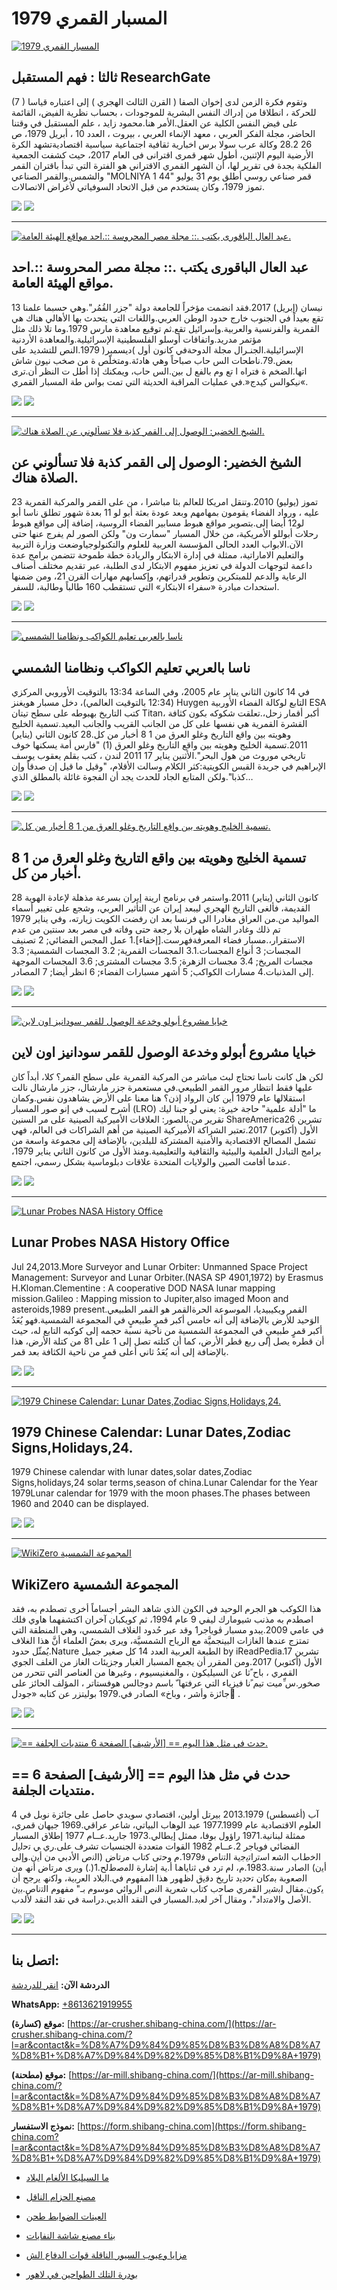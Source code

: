 # المسبار القمري 1979

<a href="https://swt.shibang-china.com/?l=ar&img&k=%D8%A7%D9%84%D9%85%D8%B3%D8%A8%D8%A7%D8%B1+%D8%A7%D9%84%D9%82%D9%85%D8%B1%D9%8A+1979" target="_blank">![المسبار القمري 1979](http://static.shibang-china.com/all-800x300/1189.jpg)</a>

## ثالثا : فهم المستقبل ResearchGate
(7 ) وتقوم فكرة الزمن لدى إخوان الصفا ( القرن الثالث الهجري ) إلى اعتباره قياسا للحركة ، انطلاقا من إدراك النفس البشرية للموجودات ، بحساب نظرية الفيض، القائمة على فيض النفس الكلية عن العقل.الأمر هنا.محمود زايد ، علم المستقبل في وقتنا الحاضر، مجلة الفكر العربي ، معهد الإنماء العربي ، بيروت ، العدد 10 ، أبريل 1979، ص 26 28.2 وكالة عرب سولا برس اخبارية ثقافية اجتماعية سياسية اقتصاديةتشهد الكرة الأرضية اليوم الإثنين، أطول شهر قمرى اقترانى فى العام 2017، حيث كشفت الجمعية الفلكية بجدة فى تقرير لها، أن الشهر القمري الاقتراني هو الفترة التي تبدأ باقتران القمر والشمس.والقمر الصناعي &quot;MOLNIYA 1 44&quot; قمر صناعي روسي أطلق يوم 31 يوليو تموز 1979، وكان يستخدم من قبل الاتحاد السوفياتي لأغراض الاتصالات.


<a href="https://whatsapp.shibangsoft.com/WhatsApp.php" target="_blank" title="WhatsApp">![](http://static.shibang-china.com/icon/whatsapp.png)</a> <a href="https://swt.shibang-china.com/?l=ar&icon&k=%D8%A7%D9%84%D9%85%D8%B3%D8%A8%D8%A7%D8%B1+%D8%A7%D9%84%D9%82%D9%85%D8%B1%D9%8A+1979" target="_blank">![](http://static.shibang-china.com/icon/chat-ar.png)</a>

---

<a href="https://swt.shibang-china.com/?l=ar&img&k=%D8%A7%D9%84%D9%85%D8%B3%D8%A8%D8%A7%D8%B1+%D8%A7%D9%84%D9%82%D9%85%D8%B1%D9%8A+1979" target="_blank">![عبد العال الباقورى يكتب .:: مجلة مصر المحروسة ::.احد مواقع الهيئة العامة.](http://static.shibang-china.com/all-800x300/425.jpg)</a>

## عبد العال الباقورى يكتب .:: مجلة مصر المحروسة ::.احد مواقع الهيئة العامة.
13 نيسان (إبريل) 2017.فقد انضمت مؤخراً للجامعة دولة &quot;جزر القُمُر&quot;.وهي حسبما علمنا تقع بعيداً في الجنوب خارج حدود الوطن العربي.واللغات التي يتحدث بها الأهالي هناك هي القمرية والفرنسية والعربية.وإسرائيل تقع.ثم توقيع معاهدة مارس 1979.وما تلا ذلك مثل مؤتمر مدريد.واتفاقات أوسلو الفلسطينية الإسرائيلية.والمعاهدة الأردنية الإسرائيلية.الجنـرال مجلة الدوحةفي كانون أول )ديسمبر( 1979.النص للتشديد على بعض.79.ناطحات الس حاب صباحاً وهي هادئة.ومتخلّص ة من صخب نيون شاش اتها.الضخم ة فتراه ا تع وم بالفع ل بين.الس حاب، ويمكنك إذا أطل ت النظر أن.ترى »نيكوالس كيدج«.في عمليات المراقبة الحديثة التي تمت بواس طة المسبار القمري.


<a href="https://whatsapp.shibangsoft.com/WhatsApp.php" target="_blank" title="WhatsApp">![](http://static.shibang-china.com/icon/whatsapp.png)</a> <a href="https://swt.shibang-china.com/?l=ar&icon&k=%D8%A7%D9%84%D9%85%D8%B3%D8%A8%D8%A7%D8%B1+%D8%A7%D9%84%D9%82%D9%85%D8%B1%D9%8A+1979" target="_blank">![](http://static.shibang-china.com/icon/chat-ar.png)</a>

---

<a href="https://swt.shibang-china.com/?l=ar&img&k=%D8%A7%D9%84%D9%85%D8%B3%D8%A8%D8%A7%D8%B1+%D8%A7%D9%84%D9%82%D9%85%D8%B1%D9%8A+1979" target="_blank">![الشيخ الخضير: الوصول إلى القمر كذبة فلا تسألوني عن الصلاة هناك.](http://static.shibang-china.com/all-800x300/906.jpg)</a>

## الشيخ الخضير: الوصول إلى القمر كذبة فلا تسألوني عن الصلاة هناك.
23 تموز (يوليو) 2010.وتنقل امريكا للعالم بثا مباشرا ، من على القمر والمركبة القمرية عليه ، ورواد الفضاء يقومون بمهامهم وبعد عودة بعثة أبو لو 11 بعدة شهور تطلق ناسا أبو لو12 أيضا إلى.بتصوير مواقع هبوط مسابير الفضاء الروسية، إضافة إلى مواقع هبوط رحلات أبوللو الأمريكية، من خلال المسبار &quot;سمارت ون&quot; ولكن الصور لم يفرج عنها حتى الآن.الابواب العدد الحالى المؤسسة العربية للعلوم والتكنولوجياوضعت وزارة التربية والتعليم الاماراتية، ممثلة في إدارة الابتكار والريادة خطة طموحة تتضمن برامج عدة داعمة لتوجهات الدولة في تعزيز مفهوم الابتكار لدى الطلبة، عبر تقديم مختلف أصناف الرعاية والدعم للمبتكرين وتطوير قدراتهم، وإكسابهم مهارات القرن 21، ومن ضمنها استحداث مبادرة «سفراء الابتكار» التي تستقطب 160 طالباً وطالبة، للسفر.


<a href="https://whatsapp.shibangsoft.com/WhatsApp.php" target="_blank" title="WhatsApp">![](http://static.shibang-china.com/icon/whatsapp.png)</a> <a href="https://swt.shibang-china.com/?l=ar&icon&k=%D8%A7%D9%84%D9%85%D8%B3%D8%A8%D8%A7%D8%B1+%D8%A7%D9%84%D9%82%D9%85%D8%B1%D9%8A+1979" target="_blank">![](http://static.shibang-china.com/icon/chat-ar.png)</a>

---

<a href="https://swt.shibang-china.com/?l=ar&img&k=%D8%A7%D9%84%D9%85%D8%B3%D8%A8%D8%A7%D8%B1+%D8%A7%D9%84%D9%82%D9%85%D8%B1%D9%8A+1979" target="_blank">![ناسا بالعربي تعليم الكواكب ونظامنا الشمسي](http://static.shibang-china.com/all-800x300/1099.jpg)</a>

## ناسا بالعربي تعليم الكواكب ونظامنا الشمسي
في 14 كانون الثاني يناير عام 2005، وفي الساعة 13:34 بالتوقيت الأوروبي المركزي (12:34 بالتوقيت العالمي)، دخل مسبار هويغنز Huygen التابع لوكالة الفضاء الأوربية ESA كتب التاريخ بهبوطه على سطح تيتان Titan، أكبر أقمار زحل،.تعلقت شكوكه بكون كثافة القشرة القمرية هي نفسها على كل من الجانب القريب والجانب البعيد.تسمية الخليج وهويته بين واقع التاريخ وغلو العرق من 1 8 أخبار من كل.28 كانون الثاني (يناير) 2011.تسمية الخليج وهويته بين واقع التاريخ وغلو العرق (1) &quot;فارس أمة يسكنها خوف تاريخي موروث من هول البحر&quot;.الأثنين يناير 17 2011 لندن ، كتب بقلم يعقوب يوسف الإبراهيم في جريدة القبس الكويتية:كثر الكلام وسالت الأقلام، &quot;وقيل ما قيل إن صدقاً وإن كذبا&quot;.ولكن المتابع الجاد للحدث يجد أن الفجوة غائلة بالمطلق الذي…


<a href="https://whatsapp.shibangsoft.com/WhatsApp.php" target="_blank" title="WhatsApp">![](http://static.shibang-china.com/icon/whatsapp.png)</a> <a href="https://swt.shibang-china.com/?l=ar&icon&k=%D8%A7%D9%84%D9%85%D8%B3%D8%A8%D8%A7%D8%B1+%D8%A7%D9%84%D9%82%D9%85%D8%B1%D9%8A+1979" target="_blank">![](http://static.shibang-china.com/icon/chat-ar.png)</a>

---

<a href="https://swt.shibang-china.com/?l=ar&img&k=%D8%A7%D9%84%D9%85%D8%B3%D8%A8%D8%A7%D8%B1+%D8%A7%D9%84%D9%82%D9%85%D8%B1%D9%8A+1979" target="_blank">![تسمية الخليج وهويته بين واقع التاريخ وغلو العرق من 1 8 أخبار من كل.](http://static.shibang-china.com/all-800x300/119.jpg)</a>

## تسمية الخليج وهويته بين واقع التاريخ وغلو العرق من 1 8 أخبار من كل.
28 كانون الثاني (يناير) 2011.واستمر في برنامج ارينة إيران بسرعة مذهلة لإعادة الهوية القديمة، فألغى التاريخ الهجري ليبعد إيران عن التأثير العربي، وشجع على تغيير أسماء المواليد من.من العراق مغادرا الى فرنسا بعد ان رفضت الكويت زيارته، وفي يناير 1979 تم ذلك وغادر الشاه طهران بلا رجعة حتى وفاته في مصر بعد سنتين من عدم الاستقرار،.مسبار فضاء المعرفةفهرست.[إخفاء].1 عمل المجس الفضائي; 2 تصنيف المجسات; 3 أنواع المجسات.3.1 المجسات القمرية; 3.2 المجسات الشمسية; 3.3 مجسات المريخ; 3.4 مجسات الزهرة; 3.5 مجسات المشترى; 3.6 المجسات الموجهة إلى المذنبات.4 مسارات الكواكب; 5 أشهر مسبارات الفضاء; 6 انظر أيضا; 7 المصادر.


<a href="https://whatsapp.shibangsoft.com/WhatsApp.php" target="_blank" title="WhatsApp">![](http://static.shibang-china.com/icon/whatsapp.png)</a> <a href="https://swt.shibang-china.com/?l=ar&icon&k=%D8%A7%D9%84%D9%85%D8%B3%D8%A8%D8%A7%D8%B1+%D8%A7%D9%84%D9%82%D9%85%D8%B1%D9%8A+1979" target="_blank">![](http://static.shibang-china.com/icon/chat-ar.png)</a>

---

<a href="https://swt.shibang-china.com/?l=ar&img&k=%D8%A7%D9%84%D9%85%D8%B3%D8%A8%D8%A7%D8%B1+%D8%A7%D9%84%D9%82%D9%85%D8%B1%D9%8A+1979" target="_blank">![خبايا مشروع أبولو وخدعة الوصول للقمر سودانيز اون لاين](http://static.shibang-china.com/all-800x300/1502.jpg)</a>

## خبايا مشروع أبولو وخدعة الوصول للقمر سودانيز اون لاين
لكن هل كانت ناسا تحتاج لبث مباشر من المركبة القمرية على سطح القمر؟ كلا، أبداً كان عليها فقط انتظار مرور القمر الطبيعي.في مستعمرة جزر مارشال، جزر مارشال نالت استقلالها عام 1979 أين كان الرواد إذن؟ هنا معنا على الأرض يشاهدون نفس.وكمان أشرح لسبب في إنو صور المسبار (LRO) ما &quot;أدلة علمية&quot; حاجة خيرة: يعني لو جبنا ليك تقرير من.بالصور: العلاقات الأميركية الصينية على مر السنين ShareAmerica26 تشرين الأول (أكتوبر) 2017.تعتبر الشراكة الأميركية الصينية من أهم الشراكات فى العالم، فهي تشمل المصالح الاقتصادية والأمنية المشتركة للبلدين، بالإضافة إلى مجموعة واسعة من برامج التبادل العلمية والبيئية والثقافية والتعليمية.ومنذ الأول من كانون الثاني يناير 1979، عندما أقامت الصين والولايات المتحدة علاقات دبلوماسية بشكل رسمي، اجتمع.


<a href="https://whatsapp.shibangsoft.com/WhatsApp.php" target="_blank" title="WhatsApp">![](http://static.shibang-china.com/icon/whatsapp.png)</a> <a href="https://swt.shibang-china.com/?l=ar&icon&k=%D8%A7%D9%84%D9%85%D8%B3%D8%A8%D8%A7%D8%B1+%D8%A7%D9%84%D9%82%D9%85%D8%B1%D9%8A+1979" target="_blank">![](http://static.shibang-china.com/icon/chat-ar.png)</a>

---

<a href="https://swt.shibang-china.com/?l=ar&img&k=%D8%A7%D9%84%D9%85%D8%B3%D8%A8%D8%A7%D8%B1+%D8%A7%D9%84%D9%82%D9%85%D8%B1%D9%8A+1979" target="_blank">![Lunar Probes NASA History Office](http://static.shibang-china.com/all-800x300/177.jpg)</a>

## Lunar Probes NASA History Office
Jul 24,2013.More Surveyor and Lunar Orbiter: Unmanned Space Project Management: Surveyor and Lunar Orbiter.(NASA SP 4901,1972) by Erasmus H.Kloman.Clementine : A cooperative DOD NASA lunar mapping mission.Galileo : Mapping mission to Jupiter,also imaged Moon and asteroids,1989 present.القمر ويكيبيديا، الموسوعة الحرةالقمر هو القمر الطبيعي الوَحيد للأرض بالإضافة إلى أنه خامس أكبر قمرٍ طبيعيٍ في المجموعة الشمسية.فهو يُعَدُ أكبر قمرٍ طبيعيٍ في المجموعة الشمسية من ناحية نسبة حجمه إلى كوكبه التابع له، حيث أن قطره يصل إلى ربع قطر الأرض، كما أن كتلته تصل إلى 1 على 81 من كتلة الأرض، هذا بالإضافة إلى أنه يُعَدُ ثاني أعلى قمرٍ من ناحية الكثافة بعد قمر.


<a href="https://whatsapp.shibangsoft.com/WhatsApp.php" target="_blank" title="WhatsApp">![](http://static.shibang-china.com/icon/whatsapp.png)</a> <a href="https://swt.shibang-china.com/?l=ar&icon&k=%D8%A7%D9%84%D9%85%D8%B3%D8%A8%D8%A7%D8%B1+%D8%A7%D9%84%D9%82%D9%85%D8%B1%D9%8A+1979" target="_blank">![](http://static.shibang-china.com/icon/chat-ar.png)</a>

---

<a href="https://swt.shibang-china.com/?l=ar&img&k=%D8%A7%D9%84%D9%85%D8%B3%D8%A8%D8%A7%D8%B1+%D8%A7%D9%84%D9%82%D9%85%D8%B1%D9%8A+1979" target="_blank">![1979 Chinese Calendar: Lunar Dates,Zodiac Signs,Holidays,24.](http://static.shibang-china.com/all-800x300/1302.jpg)</a>

## 1979 Chinese Calendar: Lunar Dates,Zodiac Signs,Holidays,24.
1979 Chinese calendar with lunar dates,solar dates,Zodiac Signs,holidays,24 solar terms,season of china.Lunar Calendar for the Year 1979Lunar calendar for 1979 with the moon phases.The phases between 1960 and 2040 can be displayed.


<a href="https://whatsapp.shibangsoft.com/WhatsApp.php" target="_blank" title="WhatsApp">![](http://static.shibang-china.com/icon/whatsapp.png)</a> <a href="https://swt.shibang-china.com/?l=ar&icon&k=%D8%A7%D9%84%D9%85%D8%B3%D8%A8%D8%A7%D8%B1+%D8%A7%D9%84%D9%82%D9%85%D8%B1%D9%8A+1979" target="_blank">![](http://static.shibang-china.com/icon/chat-ar.png)</a>

---

<a href="https://swt.shibang-china.com/?l=ar&img&k=%D8%A7%D9%84%D9%85%D8%B3%D8%A8%D8%A7%D8%B1+%D8%A7%D9%84%D9%82%D9%85%D8%B1%D9%8A+1979" target="_blank">![WikiZero المجموعة الشمسية](http://static.shibang-china.com/all-800x300/1432.jpg)</a>

## WikiZero المجموعة الشمسية
هذا الكوكب هو الجرم الوحيد في الكون الذي شاهد البشر أجساماً أخرى تصطدم به، فقد اصطدم به مذنب شيومارك ليفي 9 عام 1994، ثم كويكبان آخران اكتشفهما هاوي فلك في عامي 2009.يبدو مسبار ڤوياجر1 وقد عبر حُدود الغلاف الشمسي، وهي المنطقة التي تمتزج عندها الغازات البينجميَّة مع الرياح الشمسيَّة، ويرى بعضُ العلماء أنَّ هذا الغلاف يُمثّل حدود.Nature الطبعة العربية العدد 14 كل صغير جميل by iReadPedia.17 تشرين الأول (أكتوبر) 2017.ومن المقرر أن يجمع المسبار الغبار وجزيئات الغاز من الغلف الجوي القمري ، باح ًثا عن السيليكون ، والمغنيسيوم ، وغيرها من العناصر التي تتحرر من صخور.س ِّميت تيم ًنا فيزياء التي عرفتها ّ باسم دوجالس هوفستاتر ، المؤلف الحائز على جائزة وأشر ، وباخ» الصادر في.1979 بوليتزر عن كتابه «جودل َ.


<a href="https://whatsapp.shibangsoft.com/WhatsApp.php" target="_blank" title="WhatsApp">![](http://static.shibang-china.com/icon/whatsapp.png)</a> <a href="https://swt.shibang-china.com/?l=ar&icon&k=%D8%A7%D9%84%D9%85%D8%B3%D8%A8%D8%A7%D8%B1+%D8%A7%D9%84%D9%82%D9%85%D8%B1%D9%8A+1979" target="_blank">![](http://static.shibang-china.com/icon/chat-ar.png)</a>

---

<a href="https://swt.shibang-china.com/?l=ar&img&k=%D8%A7%D9%84%D9%85%D8%B3%D8%A8%D8%A7%D8%B1+%D8%A7%D9%84%D9%82%D9%85%D8%B1%D9%8A+1979" target="_blank">![== حدث في مثل هذا اليوم == [الأرشيف] الصفحة 6 منتديات الجلفة.](http://static.shibang-china.com/all-800x300/878.jpg)</a>

## == حدث في مثل هذا اليوم == [الأرشيف] الصفحة 6 منتديات الجلفة.
4 آب (أغسطس) 2013.1979 بيرتل أولين، اقتصادي سويدي حاصل على جائزة نوبل في العلوم الاقتصادية عام 1977.1999 عبد الوهاب البياتي، شاعر عراقي.1969 جيهان قمري، ممثلة لبنانية.1971 راؤول بوفا، ممثل إيطالي.1973 جاريد.عــام 1977 إطلاق المسبار الفضائي فوياجر 2.عــام 1982 القوات متعددة الجنسيات تشرف على.ري ﻲ ﺗﺣﻟﯾل اﻟﺧطﺎب اﻟﺷﻌ اﺳﺗراﺗﯾﺟﯾﺔ اﻟﺗﻧﺎص ﻓ1979.م وﺣﺗﯽ ﮐﺗﺎب ﻣرﺗﺎض (اﻟﻧص اﻷدﺑﻲ ﻣن أﯾن.وإﻟﯽ أﯾن) اﻟﺻﺎدر ﺳﻧﺔ.1983.م، ﻟم ﺗرد ﻓﻲ ﺛﻧﺎﯾﺎھﺎ أ.ﯾﺔ إﺷﺎرة ﻟﻟﻣﺻطﻟﺢ.1(.) وﯾرى ﻣرﺗﺎض أﻧﮫ ﻣن اﻟﺻﻌوﺑﺔ ﺑﻣﮐﺎن ﺗﺣدﯾد ﺗﺎرﯾﺦ دﻗﯾق ﻟظﮭور ھذا اﻟﻣﻔﮭوم ﻓﻲ.اﻟﺑﻼد اﻟﻌرﺑﯾﺔ، وﻟﮐﻧﮫ ﯾرﺟﺢ أن ﯾﮐون.ﻣﻘﺎل ﻟﺑﺷﯾر اﻟﻘﻣري ﺻﺎﺣب ﮐﺗﺎب ﺷﻌرﯾﺔ اﻟﻧص اﻟرواﺋﻲ ﻣوﺳوم ﺑـ&quot; ﻣﻔﮭوم اﻟﺗﻧﺎص.ﺑﯾن اﻷﺻل واﻻﻣﺗداد&quot;، وﻣﻘﺎل آﺧر ﻟﻌﺑد.المسبار في النقد األدبي.دراسة في نقد النقد لألدب.


<a href="https://whatsapp.shibangsoft.com/WhatsApp.php" target="_blank" title="WhatsApp">![](http://static.shibang-china.com/icon/whatsapp.png)</a> <a href="https://swt.shibang-china.com/?l=ar&icon&k=%D8%A7%D9%84%D9%85%D8%B3%D8%A8%D8%A7%D8%B1+%D8%A7%D9%84%D9%82%D9%85%D8%B1%D9%8A+1979" target="_blank">![](http://static.shibang-china.com/icon/chat-ar.png)</a>

---
## اتصل بنا:

**الدردشة الآن:** [انقر للدردشة](https://swt.shibang-china.com?l=ar&contact&k=%D8%A7%D9%84%D9%85%D8%B3%D8%A8%D8%A7%D8%B1+%D8%A7%D9%84%D9%82%D9%85%D8%B1%D9%8A+1979)

**WhatsApp:**  [+8613621919955](https://whatsapp.shibangsoft.com/WhatsApp.php)

**موقع (كسارة):** [https://ar-crusher.shibang-china.com/](https://ar-crusher.shibang-china.com/?l=ar&contact&k=%D8%A7%D9%84%D9%85%D8%B3%D8%A8%D8%A7%D8%B1+%D8%A7%D9%84%D9%82%D9%85%D8%B1%D9%8A+1979)

**موقع (مطحنة):** [https://ar-mill.shibang-china.com/](https://ar-mill.shibang-china.com/?l=ar&contact&k=%D8%A7%D9%84%D9%85%D8%B3%D8%A8%D8%A7%D8%B1+%D8%A7%D9%84%D9%82%D9%85%D8%B1%D9%8A+1979)

**نموذج الاستفسار:** [https://form.shibang-china.com](https://form.shibang-china.com?l=ar&contact&k=%D8%A7%D9%84%D9%85%D8%B3%D8%A8%D8%A7%D8%B1+%D8%A7%D9%84%D9%82%D9%85%D8%B1%D9%8A+1979)

* [ما السيليكا الألغام البلاد](../29/%D9%85%D8%A7%20%D8%A7%D9%84%D8%B3%D9%8A%D9%84%D9%8A%D9%83%D8%A7%20%D8%A7%D9%84%D8%A3%D9%84%D8%BA%D8%A7%D9%85%20%D8%A7%D9%84%D8%A8%D9%84%D8%A7%D8%AF.md)

* [مصنع الحزام الناقل](../29/%D9%85%D8%B5%D9%86%D8%B9%20%D8%A7%D9%84%D8%AD%D8%B2%D8%A7%D9%85%20%D8%A7%D9%84%D9%86%D8%A7%D9%82%D9%84.md)

* [العينات الضوابط طحن](../28/%D8%A7%D9%84%D8%B9%D9%8A%D9%86%D8%A7%D8%AA%20%D8%A7%D9%84%D8%B6%D9%88%D8%A7%D8%A8%D8%B7%20%D8%B7%D8%AD%D9%86.md)

* [بناء مصنع شاشة النفايات](../28/%D8%A8%D9%86%D8%A7%D8%A1%20%D9%85%D8%B5%D9%86%D8%B9%20%D8%B4%D8%A7%D8%B4%D8%A9%20%D8%A7%D9%84%D9%86%D9%81%D8%A7%D9%8A%D8%A7%D8%AA.md)

* [مزايا وعيوب السيور الناقلة قوات الدفاع الش](../26/%D9%85%D8%B2%D8%A7%D9%8A%D8%A7%20%D9%88%D8%B9%D9%8A%D9%88%D8%A8%20%D8%A7%D9%84%D8%B3%D9%8A%D9%88%D8%B1%20%D8%A7%D9%84%D9%86%D8%A7%D9%82%D9%84%D8%A9%20%D9%82%D9%88%D8%A7%D8%AA%20%D8%A7%D9%84%D8%AF%D9%81%D8%A7%D8%B9%20%D8%A7%D9%84%D8%B4.md)

* [بودرة التلك الطواحين في لاهور](../30/%D8%A8%D9%88%D8%AF%D8%B1%D8%A9%20%D8%A7%D9%84%D8%AA%D9%84%D9%83%20%D8%A7%D9%84%D8%B7%D9%88%D8%A7%D8%AD%D9%8A%D9%86%20%D9%81%D9%8A%20%D9%84%D8%A7%D9%87%D9%88%D8%B1.md)